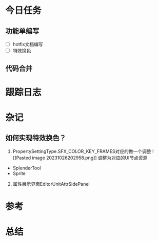 

# 今日任务

## 功能单编写

- [ ] hotfix文档编写
- [ ] 特效换色

## 代码合并



# 跟踪日志



# 杂记

## 如何实现特效换色？

1. PropertySettingType.SFX_COLOR_KEY_FRAMES对应的做一个调整
![[Pasted image 20231026202958.png]]
	调整为对应的UI节点资源

- SplenderTool
- Sprite

2. 属性展示界面EditorUnitAttrSidePanel



# 参考


# 总结


